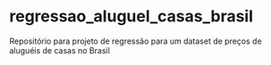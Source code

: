 # regressao_aluguel_casas_brasil
Repositório para projeto de regressão para um dataset de preços de aluguéis de casas no Brasil 

